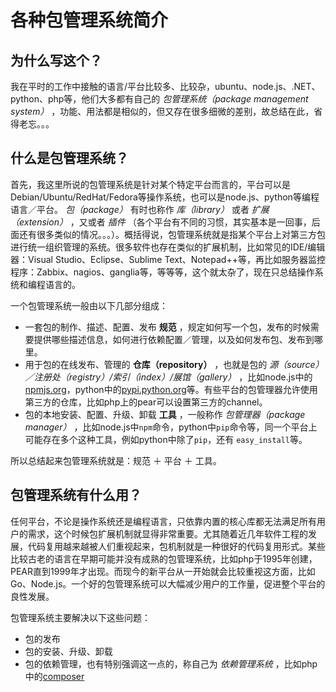 # 各种包管理系统简介

## 为什么写这个？

我在平时的工作中接触的语言/平台比较多、比较杂，ubuntu、node.js、.NET、python、php等，他们大多都有自己的 *包管理系统（package management system）* ，功能、用法都是相似的，但又存在很多细微的差别，故总结在此，省得老忘。。。

## 什么是包管理系统？

首先，我这里所说的包管理系统是针对某个特定平台而言的，平台可以是Debian/Ubuntu/RedHat/Fedora等操作系统，也可以是node.js、python等编程语言／平台。 *包（package）* 有时也称作 *库（library）* 或者 *扩展（extension）* ，又或者 *插件* （各个平台有不同的习惯，其实基本是一回事，后面还有很多类似的情况。。。）。概括得说，包管理系统就是指某个平台上对第三方包进行统一组织管理的系统。很多软件也存在类似的扩展机制，比如常见的IDE/编辑器：Visual Studio、Eclipse、Sublime Text、Notepad++等，再比如服务器监控程序：Zabbix、nagios、ganglia等，等等等，这个就太杂了，现在只总结操作系统和编程语言的。

一个包管理系统一般由以下几部分组成：

* 一套包的制作、描述、配置、发布 **规范** ，规定如何写一个包，发布的时候需要提供哪些描述信息，如何进行依赖配置／管理，以及如何发布包、发布到哪里。
* 用于包的在线发布、管理的 **仓库（repository）** ，也就是包的 *源（source）／注册处（registry）/索引（index）/展馆（gallery）* ，比如node.js中的[npmjs.org](https://npmjs.org)，python中的[pypi.python.org](https://pypi.python.org)等。有些平台的包管理器允许使用第三方的仓库，比如php上的pear可以设置第三方的channel。
* 包的本地安装、配置、升级、卸载 **工具** ，一般称作  *包管理器（package manager）* ，比如node.js中`npm`命令，python中`pip`命令等，同一个平台上可能存在多个这种工具，例如python中除了`pip`，还有 `easy_install`等。

所以总结起来包管理系统就是：规范 ＋ 平台 ＋ 工具。

## 包管理系统有什么用？

任何平台，不论是操作系统还是编程语言，只依靠内置的核心库都无法满足所有用户的需求，这个时候包扩展机制就显得非常重要。尤其随着近几年软件工程的发展，代码复用越来越被人们重视起来，包机制就是一种很好的代码复用形式。某些比较古老的语言在早期可能并没有成熟的包管理系统，比如php于1995年创建，PEAR直到1999年才出现。而现今的新平台从一开始就会比较重视这方面，比如Go、Node.js。一个好的包管理系统可以大幅减少用户的工作量，促进整个平台的良性发展。

包管理系统主要解决以下这些问题：

- 包的发布
- 包的安装、升级、卸载
- 包的依赖管理，也有特别强调这一点的，称自己为 *依赖管理系统* ，比如php中的[composer](http://getcomposer.org/)